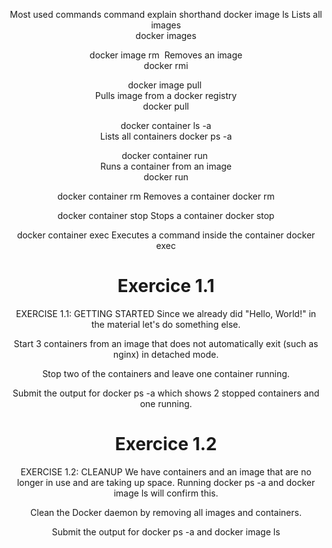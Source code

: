 <header>

<!--
  <<< Author notes: Course header >>>
  Include a 1280×640 image, course title in sentence case, and a concise description in emphasis.
  In your repository settings: enable template repository, add your 1280×640 social image, auto delete head branches.
  Add your open source license, GitHub uses MIT license.
-->
Most used commands
command	explain	shorthand
docker image ls
Lists all images	
docker images

docker image rm <image>	
Removes an image	
docker rmi

docker image pull <image>	
Pulls image from a docker registry	
docker pull

docker container ls -a	
Lists all containers
docker ps -a

docker container run <image>	
Runs a container from an image	
docker run

docker container rm <container>	
Removes a container	
docker rm

docker container stop <container>	Stops a container
docker stop

docker container exec 
<container>	Executes a command inside the container
docker exec

# Exercice 1.1
EXERCISE 1.1: GETTING STARTED
Since we already did "Hello, World!" in the material let's do something else.

Start 3 containers from an image that does not automatically exit (such as nginx) in detached mode.

Stop two of the containers and leave one container running.

Submit the output for docker ps -a which shows 2 stopped containers and one running.
# Exercice 1.2
EXERCISE 1.2: CLEANUP
We have containers and an image that are no longer in use and are taking up space. Running docker ps -a and docker image ls will confirm this.

Clean the Docker daemon by removing all images and containers.

Submit the output for docker ps -a and docker image ls
